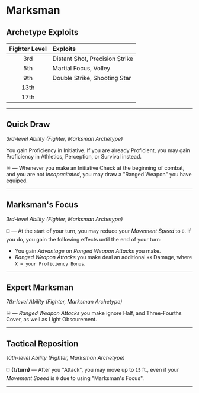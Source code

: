 # Marksman

## Archetype Exploits

| Fighter Level | Exploits                       |
|:-------------:|:-------------------------------|
|      3rd      | Distant Shot, Precision Strike |
|      5th      | Martial Focus, Volley          |
|      9th      | Double Strike, Shooting Star   |
|     13th      |                                |
|     17th      |                                |

---

## Quick Draw
*3rd-level Ability (Fighter, Marksman Archetype)*  

You gain Proficiency in Initiative. If you are already Proficient, you may gain Proficiency in Athletics, Perception, or Survival instead.

♾️ — Whenever you make an Initiative Check at the beginning of combat, and you are not *Incapacitated*, you may draw a "Ranged Weapon" you have equiped.

---

## Marksman's Focus
*3rd-level Ability (Fighter, Marksman Archetype)*  

◻️ — At the start of your turn, you may reduce your *Movement Speed* to `0`. If you do, you gain the following effects until the end of your turn:
* You gain *Advantage* on *Ranged Weapon Attacks* you make.
* *Ranged Weapon Attacks* you make deal an additional `+X` Damage, where `X = your Proficiency Bonus`.

---

## Expert Marksman
*7th-level Ability (Fighter, Marksman Archetype)*  

♾️ — *Ranged Weapon Attacks* you make ignore Half, and Three-Fourths Cover, as well as Light Obscurement.

---

## Tactical Reposition
*10th-level Ability (Fighter, Marksman Archetype)*  

◻️ **(1/turn)** — After you "Attack", you may move up to `15` ft., even if your *Movement Speed* is `0` due to using "Marksman's Focus".

---
